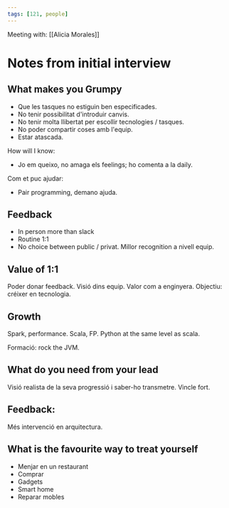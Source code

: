 ```yaml
---
tags: [121, people]
---
```


Meeting with: [[Alicia Morales]]

# Notes from initial interview

## What makes you Grumpy
- Que les tasques no estiguin ben especificades.
- No tenir possibilitat d'introduir canvis.
- No tenir molta llibertat per escollir tecnologies / tasques.
- No poder compartir coses amb l'equip.
- Estar atascada.

How will I know:
- Jo em queixo, no amaga els feelings; ho comenta a la daily.

Com et puc ajudar:
- Pair programming, demano ajuda.

## Feedback

- In person more than slack
- Routine 1:1
- No choice between public / privat. Millor recognition a nivell equip.

## Value of 1:1

Poder donar feedback. Visió dins equip. Valor com a enginyera.
Objectiu: créixer en tecnologia.

## Growth

Spark, performance.
Scala, FP.
Python at the same level as scala.

Formació: rock the JVM.

## What do you need from your lead

Visió realista de la seva progressió i saber-ho transmetre.
Vincle fort.

## Feedback:

Més intervenció en arquitectura.

## What is the favourite way to treat yourself

- Menjar en un restaurant
- Comprar
- Gadgets
- Smart home
- Reparar mobles